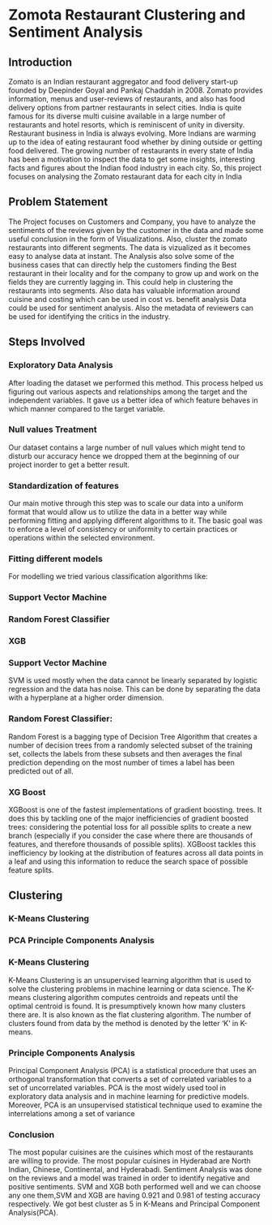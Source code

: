 # Zomota Restaurant Clustering and Sentiment Analysis

## Introduction
Zomato is an Indian restaurant aggregator and food delivery start-up founded by Deepinder Goyal and Pankaj Chaddah in 2008. Zomato provides information, menus and user-reviews of restaurants, and also has food delivery options from partner restaurants in select cities.
     India is quite famous for its diverse multi cuisine available in a large number of restaurants and hotel resorts, which is reminiscent of unity in diversity. Restaurant business in India is always evolving. More Indians are warming up to the idea of eating restaurant food whether by dining outside or getting food delivered. The growing number of restaurants in every state of India has been a motivation to inspect the data to get some insights, interesting facts and figures about the Indian food industry in each city. So, this project focuses on analysing the Zomato restaurant data for each city in India

## Problem Statement 
The Project focuses on Customers and Company, you have to analyze the sentiments of the reviews given by the customer in the data and made some useful conclusion in the form of Visualizations. Also, cluster the zomato restaurants into different segments. The data is vizualized as it becomes easy to analyse data at instant. The Analysis also solve some of the business cases that can directly help the customers finding the Best restaurant in their locality and for the company to grow up and work on the fields they are currently lagging in.
This could help in clustering the restaurants into segments. Also data has valuable information around cuisine and costing which can  be used in cost vs. benefit analysis Data could be used for sentiment analysis. Also the metadata of reviewers can be used for identifying the critics in the industry.

## Steps Involved 
### Exploratory Data Analysis 
After loading the dataset we performed this method. This process helped us figuring out various aspects and relationships among the target and the independent variables. It gave us a better idea of which feature behaves in which manner compared to the target variable.

### Null values Treatment
Our dataset contains a large number of null values which might tend to disturb our accuracy hence we dropped them at the beginning of our project inorder to get a better result.
### Standardization of features
Our main motive through this step was to scale our data into a uniform format that would allow us to utilize the data in a better way while performing fitting and applying different algorithms to it. 
The basic goal was to enforce a level of consistency or uniformity to certain practices or operations within the selected environment.
### Fitting different models
For modelling we tried various classification algorithms like:
### Support Vector Machine 
### Random Forest Classifier
### XGB

### Support Vector Machine 
 SVM is used mostly when the data cannot be linearly separated by logistic   regression and the data has noise. This can be done by separating the data with a hyperplane at a higher order dimension.

### Random Forest Classifier:
Random Forest is a bagging type of Decision Tree Algorithm that creates a number of decision trees from a randomly selected subset of the training set, collects the labels from these subsets and then averages the final prediction depending on the most number of times a label has been predicted out of all.

### XG Boost
XGBoost is one of the fastest implementations of gradient boosting. trees. It does this by tackling one of the major inefficiencies of gradient boosted trees: considering the potential loss for all possible splits to create a new branch (especially if you consider the case where there are thousands of features, and therefore thousands of possible splits). XGBoost tackles this inefficiency by looking at the distribution of features across all data points in a leaf and using this information to reduce the search space of possible feature splits.

## Clustering 
### K-Means Clustering 
### PCA Principle Components Analysis 

### K-Means Clustering 
K-Means Clustering is an unsupervised learning algorithm that is used to solve the clustering problems in machine learning or data science. The K-means clustering algorithm computes centroids and repeats until the optimal centroid is found. It is presumptively known how many clusters there are. It is also known as the flat clustering algorithm. The number of clusters found from data by the method is denoted by the letter ‘K’ in K-means.

### Principle Components Analysis 
Principal Component Analysis (PCA) is a statistical procedure that uses an orthogonal transformation that converts a set of correlated variables to a set of uncorrelated variables. PCA is the most widely used tool in exploratory data analysis and in machine learning for predictive models. Moreover, PCA is an unsupervised statistical technique used to examine the interrelations among a set of variance

### Conclusion 
The most popular cuisines are the cuisines which most of the restaurants are willing to provide. The most popular cuisines in Hyderabad are North Indian, Chinese, Continental, and Hyderabadi. Sentiment Analysis was done on the reviews and a model was trained in order to identify negative and positive sentiments. 
SVM and XGB both performed well and we can choose any one them,SVM and XGB are having 0.921 and 0.981 of testing accuracy respectively.
 We got best cluster as 5 in K-Means and Principal Component Analysis(PCA).

